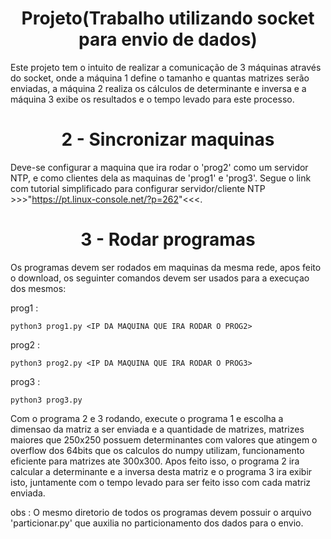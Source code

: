 <h1 align="center">Projeto(Trabalho utilizando socket para envio de dados)</h1>



Este projeto tem o intuito de realizar a comunicação de 3 máquinas através do socket, onde a máquina 1 define o tamanho e quantas matrizes serão enviadas, a máquina 2 realiza os cálculos de determinante e inversa e a máquina 3 exibe os resultados e o tempo levado para este processo. 




<h1 align="center">2 - Sincronizar maquinas</h1>

Deve-se configurar a maquina que ira rodar o 'prog2' como um servidor NTP, e como clientes dela as maquinas de 'prog1' e 'prog3'.
Segue o link com tutorial simplificado para configurar servidor/cliente NTP >>>"https://pt.linux-console.net/?p=262"<<<.

<h1 align="center">3 - Rodar programas</h1>


Os programas devem ser rodados em maquinas da mesma rede, apos feito o download, os seguinter comandos devem ser usados para a execuçao dos mesmos:

prog1  :   
~~~
python3 prog1.py <IP DA MAQUINA QUE IRA RODAR O PROG2>
~~~
prog2  :   
~~~
python3 prog2.py <IP DA MAQUINA QUE IRA RODAR O PROG3>
~~~
prog3  :   
~~~
python3 prog3.py
~~~

Com o programa 2 e 3 rodando, execute o programa 1 e escolha a dimensao da matriz a ser enviada e a quantidade de matrizes, matrizes maiores que 250x250 possuem determinantes com valores que atingem o overflow dos 64bits que os calculos do numpy utilizam, funcionamento eficiente para matrizes ate 300x300.
Apos feito isso, o programa 2 ira calcular a determinante e a inversa desta matriz e o programa 3 ira exibir isto, juntamente com o tempo levado para ser feito isso com cada matriz enviada.


obs : O mesmo diretorio de todos os programas devem possuir o arquivo 'particionar.py' que auxilia no particionamento dos dados para o envio.







